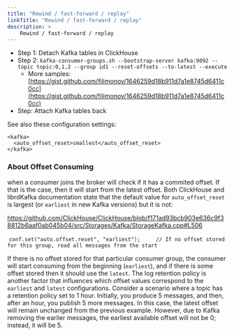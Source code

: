 ```yaml
---
title: "Rewind / fast-forward / replay"
linkTitle: "Rewind / fast-forward / replay"
description: >
    Rewind / fast-forward / replay
---
```

* Step 1: Detach Kafka tables in ClickHouse
* Step 2: `kafka-consumer-groups.sh --bootstrap-server kafka:9092 --topic topic:0,1,2 --group id1 --reset-offsets --to-latest --execute`
  * More samples: [https://gist.github.com/filimonov/1646259d18b911d7a1e8745d6411c0cc](https://gist.github.com/filimonov/1646259d18b911d7a1e8745d6411c0cc)
* Step: Attach Kafka tables back

See also these configuration settings:

```markup
<kafka>
  <auto_offset_reset>smallest</auto_offset_reset>
</kafka>
```
### About Offset Consuming

when a consumer joins the broker will check if it has a commited offset. If that is the case, then it will start from the latest offset. Both ClickHouse and librdKafka documentation state that the default value for `auto_offset_reset` is largest (or `earliest` in new Kafka versions) but it is not:

https://github.com/ClickHouse/ClickHouse/blob/f171ad93bcb903e636c9f38812b6aaf0ab045b04/src/Storages/Kafka/StorageKafka.cpp#L506

  `conf.set("auto.offset.reset", "earliest");     // If no offset stored for this group, read all messages from the start`

If there is no offset stored for that particular consumer group, the consumer will start consuming from the beginning (`earliest`), and if there is some offset stored then it should use the `latest`. 
The log retention policy is another factor that influences which offset values correspond to the `earliest` and `latest` configurations. Consider a scenario where a topic has a retention policy set to 1 hour. Initially, you produce 5 messages, and then, after an hour, you publish 5 more messages. In this case, the latest offset will remain unchanged from the previous example. However, due to Kafka removing the earlier messages, the earliest available offset will not be 0; instead, it will be 5.
